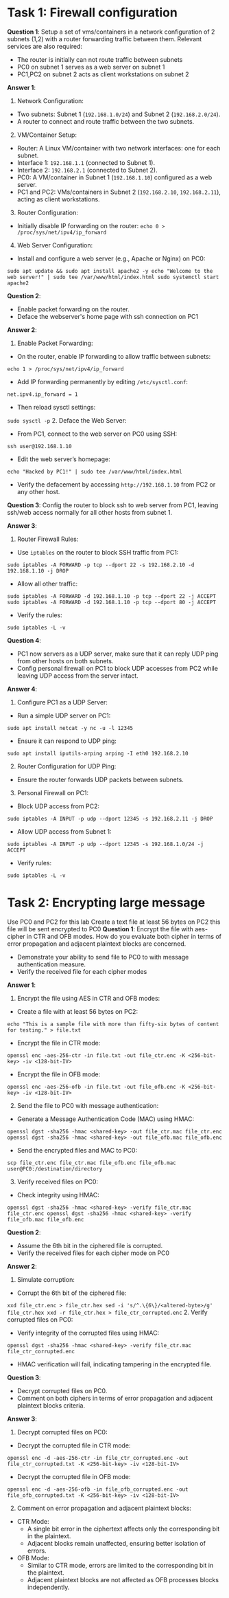 # Task 1: Firewall configuration 
**Question 1**: 
Setup a set of vms/containers in a network configuration of 2 subnets (1,2) with a router forwarding traffic between them. Relevant services are also required:
- The router is initially can not route traffic between subnets
- PC0 on subnet 1 serves as a web server on subnet 1
- PC1,PC2 on subnet 2 acts as client workstations on subnet 2

**Answer 1**:
1. Network Configuration:

- Two subnets: Subnet 1 (`192.168.1.0/24`) and Subnet 2 (`192.168.2.0/24`).
- A router to connect and route traffic between the two subnets.
2. VM/Container Setup:

- Router: A Linux VM/container with two network interfaces: one for each subnet.
- Interface 1: `192.168.1.1` (connected to Subnet 1).
- Interface 2: `192.168.2.1` (connected to Subnet 2).
- PC0: A VM/container in Subnet 1 (`192.168.1.10`) configured as a web server.
- PC1 and PC2: VMs/containers in Subnet 2 (`192.168.2.10`, `192.168.2.11`), acting as client workstations.
3. Router Configuration:
  
- Initially disable IP forwarding on the router:
` echo 0 > /proc/sys/net/ipv4/ip_forward `
4. Web Server Configuration:

- Install and configure a web server (e.g., Apache or Nginx) on PC0:

` sudo apt update && sudo apt install apache2 -y
  echo "Welcome to the web server!" | sudo tee /var/www/html/index.html
  sudo systemctl start apache2 `

**Question 2**:
- Enable packet forwarding on the router.
- Deface the webserver's home page with ssh connection on PC1

**Answer 2**:
1. Enable Packet Forwarding:

- On the router, enable IP forwarding to allow traffic between subnets:

`echo 1 > /proc/sys/net/ipv4/ip_forward`
- Add IP forwarding permanently by editing `/etc/sysctl.conf`:
  
`net.ipv4.ip_forward = 1`
- Then reload sysctl settings:

`sudo sysctl -p`
2. Deface the Web Server:
  
- From PC1, connect to the web server on PC0 using SSH:

`ssh user@192.168.1.10`
- Edit the web server’s homepage:

`echo "Hacked by PC1!" | sudo tee /var/www/html/index.html`
- Verify the defacement by accessing `http://192.168.1.10` from PC2 or any other host.

**Question 3**:
  Config the router to block ssh to web server from PC1, leaving ssh/web access normally for all other hosts from subnet 1.   

**Answer 3**:
1. Router Firewall Rules:
- Use `iptables` on the router to block SSH traffic from PC1:

`sudo iptables -A FORWARD -p tcp --dport 22 -s 192.168.2.10 -d 192.168.1.10 -j DROP`
- Allow all other traffic:

`sudo iptables -A FORWARD -d 192.168.1.10 -p tcp --dport 22 -j ACCEPT
 sudo iptables -A FORWARD -d 192.168.1.10 -p tcp --dport 80 -j ACCEPT`
- Verify the rules:

`sudo iptables -L -v`

**Question 4**:
- PC1 now servers as a UDP server, make sure that it can reply UDP ping from other hosts on both subnets.
- Config personal firewall on PC1 to block UDP accesses from PC2 while leaving UDP access from the server intact.

**Answer 4**:
1. Configure PC1 as a UDP Server:
- Run a simple UDP server on PC1:

`sudo apt install netcat -y
 nc -u -l 12345`
- Ensure it can respond to UDP ping:

`sudo apt install iputils-arping
 arping -I eth0 192.168.2.10`

2. Router Configuration for UDP Ping:
- Ensure the router forwards UDP packets between subnets.

3. Personal Firewall on PC1:
- Block UDP access from PC2:

`sudo iptables -A INPUT -p udp --dport 12345 -s 192.168.2.11 -j DROP`
- Allow UDP access from Subnet 1:

`sudo iptables -A INPUT -p udp --dport 12345 -s 192.168.1.0/24 -j ACCEPT`
- Verify rules:

`sudo iptables -L -v`

# Task 2: Encrypting large message 
Use PC0 and PC2 for this lab 
Create a text file at least 56 bytes on PC2 this file will be sent encrypted to PC0
**Question 1**:
Encrypt the file with aes-cipher in CTR and OFB modes. How do you evaluate both cipher in terms of error propagation and adjacent plaintext blocks are concerned. 
- Demonstrate your ability to send file to PC0 to with message authentication measure.
- Verify the received file for each cipher modes

**Answer 1**:

1. Encrypt the file using AES in CTR and OFB modes:
- Create a file with at least 56 bytes on PC2:

`echo "This is a sample file with more than fifty-six bytes of content for testing." > file.txt`
- Encrypt the file in CTR mode:

`openssl enc -aes-256-ctr -in file.txt -out file_ctr.enc -K <256-bit-key> -iv <128-bit-IV>`
- Encrypt the file in OFB mode:

`openssl enc -aes-256-ofb -in file.txt -out file_ofb.enc -K <256-bit-key> -iv <128-bit-IV>`

2. Send the file to PC0 with message authentication:
- Generate a Message Authentication Code (MAC) using HMAC:

`openssl dgst -sha256 -hmac <shared-key> -out file_ctr.mac file_ctr.enc
 openssl dgst -sha256 -hmac <shared-key> -out file_ofb.mac file_ofb.enc`
- Send the encrypted files and MAC to PC0:

`scp file_ctr.enc file_ctr.mac file_ofb.enc file_ofb.mac user@PC0:/destination/directory`

3. Verify received files on PC0:
- Check integrity using HMAC:

`openssl dgst -sha256 -hmac <shared-key> -verify file_ctr.mac file_ctr.enc
 openssl dgst -sha256 -hmac <shared-key> -verify file_ofb.mac file_ofb.enc`

**Question 2**:
- Assume the 6th bit in the ciphered file is corrupted.
- Verify the received files for each cipher mode on PC0

**Answer 2**:
1. Simulate corruption:
- Corrupt the 6th bit of the ciphered file:

`xxd file_ctr.enc > file_ctr.hex
 sed -i 's/^.\{6\}/<altered-byte>/g' file_ctr.hex
 xxd -r file_ctr.hex > file_ctr_corrupted.enc`
2. Verify corrupted files on PC0:
- Verify integrity of the corrupted files using HMAC:

`openssl dgst -sha256 -hmac <shared-key> -verify file_ctr.mac file_ctr_corrupted.enc`
- HMAC verification will fail, indicating tampering in the encrypted file.

**Question 3**:
- Decrypt corrupted files on PC0.
- Comment on both ciphers in terms of error propagation and adjacent plaintext blocks criteria. 

**Answer 3**:
1. Decrypt corrupted files on PC0:
- Decrypt the corrupted file in CTR mode:

`openssl enc -d -aes-256-ctr -in file_ctr_corrupted.enc -out file_ctr_corrupted.txt -K <256-bit-key> -iv <128-bit-IV>`
- Decrypt the corrupted file in OFB mode:

`openssl enc -d -aes-256-ofb -in file_ofb_corrupted.enc -out file_ofb_corrupted.txt -K <256-bit-key> -iv <128-bit-IV>`

2. Comment on error propagation and adjacent plaintext blocks:
- CTR Mode:
  - A single bit error in the ciphertext affects only the corresponding bit in the plaintext.
  - Adjacent blocks remain unaffected, ensuring better isolation of errors.
- OFB Mode:
  - Similar to CTR mode, errors are limited to the corresponding bit in the plaintext.
  - Adjacent plaintext blocks are not affected as OFB processes blocks independently.     
